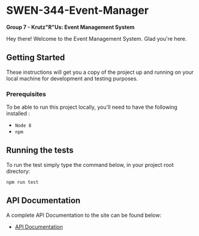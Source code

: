 # SWEN-344-Event-Manager
**Group 7 - Krutz"R"Us: Event Management System**

Hey there! Welcome to the Event Management System. Glad you're here. 

## Getting Started

These instructions will get you a copy of the project up and running on your local machine for development and testing purposes. 

### Prerequisites
To be able to run this project locally, you'll need to have the following installed : 
- `Node 8`
- `npm`

## Running the tests

To run the test simply type the command below, in your project root directory:

```npm run test```


## API Documentation

A complete API Documentation to the site can be found below:

* [API Documentation](/APIDocumentation.md) 

